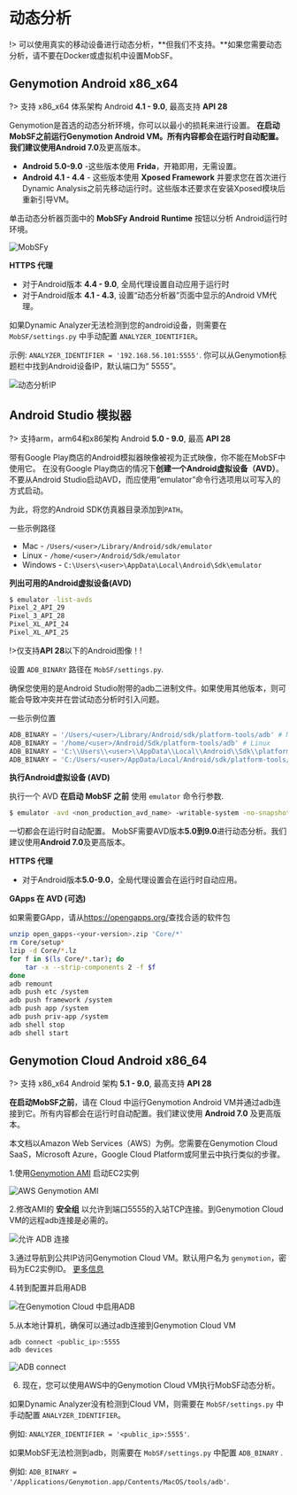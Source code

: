 # 动态分析

!> 可以使用真实的移动设备进行动态分析，**但我们不支持。**如果您需要动态分析，请不要在Docker或虚拟机中设置MobSF。

## Genymotion Android x86_x64
?> 支持 x86_x64 体系架构 Android **4.1 - 9.0**, 最高支持 **API 28**

Genymotion是首选的动态分析环境，你可以以最小的损耗来进行设置。 **在启动MobSF之前运行Genymotion Android VM。**所有内容都会在运行时自动配置。我们建议使用**Android 7.0**及更高版本。

* **Android 5.0-9.0** -这些版本使用 **Frida**，开箱即用，无需设置。
* **Android 4.1 - 4.4** - 这些版本使用 **Xposed Framework** 并要求您在首次进行Dynamic Analysis之前先移动运行时。这些版本还要求在安装Xposed模块后重新引导VM。

单击动态分析器页面中的 **MobSFy Android Runtime** 按钮以分析 Android运行时环境。

![MobSFy](https://user-images.githubusercontent.com/4301109/77839885-11033780-714f-11ea-9d52-df7b0bd314a0.png)

**HTTPS 代理**

* 对于Android版本 **4.4 - 9.0**, 全局代理设置自动应用于运行时
* 对于Android版本 **4.1 - 4.3**, 设置“动态分析器”页面中显示的Android VM代理。

如果Dynamic Analyzer无法检测到您的android设备，则需要在 `MobSF/settings.py` 中手动配置 `ANALYZER_IDENTIFIER`。

示例: `ANALYZER_IDENTIFIER = '192.168.56.101:5555'`.
你可以从Genymotion标题栏中找到Android设备IP，默认端口为“ 5555”。

![动态分析IP](https://user-images.githubusercontent.com/4301109/65379210-0b312300-dce2-11e9-8827-f63d3b95dfd1.png)

## Android Studio 模拟器
?> 支持arm，arm64和x86架构 Android **5.0 - 9.0**, 最高 **API 28**

带有Google Play商店的Android模拟器映像被视为正式映像，你不能在MobSF中使用它。
在没有Google Play商店的情况下**创建一个Android虚拟设备（AVD）**。不要从Android Studio启动AVD，而应使用“emulator”命令行选项用以可写入的方式启动。

为此，将您的Android SDK仿真器目录添加到`PATH`。

一些示例路径

* Mac - `/Users/<user>/Library/Android/sdk/emulator`
* Linux - `/home/<user>/Android/Sdk/emulator`
* Windows - `C:\Users\<user>\AppData\Local\Android\Sdk\emulator`

**列出可用的Android虚拟设备(AVD)**

```bash
$ emulator -list-avds
Pixel_2_API_29
Pixel_3_API_28
Pixel_XL_API_24
Pixel_XL_API_25
```

!>仅支持**API 28**以下的Android图像！!


设置 `ADB_BINARY` 路径在 `MobSF/settings.py`.

确保您使用的是Android Studio附带的adb二进制文件。如果使用其他版本，则可能会导致冲突并在尝试动态分析时引入问题。

一些示例位置

```python
ADB_BINARY = '/Users/<user>/Library/Android/sdk/platform-tools/adb' # Mac
ADB_BINARY = '/home/<user>/Android/Sdk/platform-tools/adb' # Linux
ADB_BINARY = 'C:\\Users\\<user>\\AppData\\Local\\Android\\Sdk\\platform-tools\\adb.exe' # Windows
ADB_BINARY = 'C:/Users/<user>/AppData/Local/Android/sdk/platform-tools/adb.exe' # Windows
```

**执行Android虚拟设备 (AVD)**

执行一个 AVD **在启动 MobSF 之前** 使用 `emulator` 命令行参数. 

```bash
$ emulator -avd <non_production_avd_name> -writable-system -no-snapshot
```

一切都会在运行时自动配置。 MobSF需要AVD版本**5.0到9.0**进行动态分析。我们建议使用**Android 7.0**及更高版本。

**HTTPS 代理**

* 对于Android版本**5.0-9.0**，全局代理设置会在运行时自动应用。

**GApps 在 AVD (可选)**

如果需要GApp，请从<https://opengapps.org/>查找合适的软件包

```bash
unzip open_gapps-<your-version>.zip 'Core/*'
rm Core/setup*
lzip -d Core/*.lz
for f in $(ls Core/*.tar); do
    tar -x --strip-components 2 -f $f
done
adb remount
adb push etc /system
adb push framework /system
adb push app /system
adb push priv-app /system
adb shell stop
adb shell start
```

## Genymotion Cloud Android x86_64

?> 支持 x86_x64 Android 架构 **5.1 - 9.0**, 最高支持 **API 28**

**在启动MobSF之前**，请在 Cloud 中运行Genymotion Android VM并通过adb连接到它。所有内容都会在运行时自动配置。我们建议使用 **Android 7.0** 及更高版本。

本文档以Amazon Web Services（AWS）为例。您需要在Genymotion Cloud SaaS，Microsoft Azure，Google Cloud Platform或阿里云中执行类似的步骤。

1.使用[Genymotion AMI](https://aws.amazon.com/marketplace/seller-profile?id=933724b4-d35f-4266-905e-e52e4792bc45) 启动EC2实例

![AWS Genymotion AMI](https://user-images.githubusercontent.com/4301109/81505732-7bb3a100-92bf-11ea-9ba5-b1899810db2e.png)

2.修改AMI的 **安全组** 以允许到端口5555的入站TCP连接。到Genymotion Cloud VM的远程adb连接是必需的。

![允许 ADB 连接](https://user-images.githubusercontent.com/4301109/81505878-9b979480-92c0-11ea-9456-32cf5254d381.png)

3.通过导航到公共IP访问Genymotion Cloud VM。默认用户名为 `genymotion`，密码为EC2实例ID。
[更多信息](https://docs.genymotion.com/paas/8.0/02_Getting_Started/021_AWS.html#create-and-set-up-an-instance)

4.转到配置并启用ADB

![在Genymotion Cloud 中启用ADB](https://user-images.githubusercontent.com/4301109/81505975-46a84e00-92c1-11ea-82a5-8912f96849b1.png)

5.从本地计算机，确保可以通过adb连接到Genymotion Cloud VM

```bash
adb connect <public_ip>:5555
adb devices
```

![ADB connect](https://user-images.githubusercontent.com/4301109/81506018-9be45f80-92c1-11ea-8486-fcac8daee7be.png)

6. 现在，您可以使用AWS中的Genymotion Cloud VM执行MobSF动态分析。

如果Dynamic Analyzer没有检测到Cloud VM，则需要在 `MobSF/settings.py` 中手动配置 `ANALYZER_IDENTIFIER`。

例如: `ANALYZER_IDENTIFIER = '<public_ip>:5555'`.

如果MobSF无法检测到adb，则需要在 `MobSF/settings.py` 中配置 `ADB_BINARY` .

例如: `ADB_BINARY = '/Applications/Genymotion.app/Contents/MacOS/tools/adb'`.
